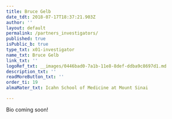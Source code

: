 ```yaml
---
title: Bruce Gelb
date_tdt: 2018-07-17T18:37:21.903Z
author: ''
layout: default
permalink: /partners_investigators/
published: true
isPublic_b: true
type_txt: x01-investigator
name_txt: Bruce Gelb
link_txt: ''
logoRef_txt: __images/0446bad0-7a1b-11e8-8def-ddba9c8697d1.md
description_txt: ''
readMoreButton_txt: ''
order_ti: 19
almaMater_txt: Icahn School of Medicine at Mount Sinai

---
```




Bio coming soon! 
